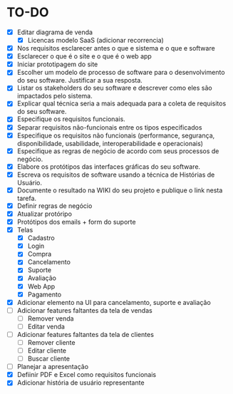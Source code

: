 # TO-DO

- [x]  Editar diagrama de venda 
	- [x]  Licencas modelo SaaS (adicionar recorrencia)
- [x] Nos requisitos esclarecer antes o que e sistema e o que e software
- [x] Esclarecer o que é o site e o que é o web app
- [x] Iniciar prototipagem do site
- [x] Escolher um modelo de processo de software para o desenvolvimento do seu software. Justificar a sua resposta.
- [x] Listar os stakeholders do seu software e descrever como eles são impactados pelo sistema.
- [x] Explicar qual técnica seria a mais adequada para a coleta de requisitos do seu software.
- [x] Especifique os requisitos funcionais.
- [x] Separar requisitos não-funcionais entre os tipos especificados
- [x] Especifique os requisitos não funcionais (performance, segurança, disponibilidade, usabilidade, interoperabilidade e operacionais)
- [x] Especifique as regras de negócio de acordo com seus processos de negócio.
- [x] Elabore os protótipos das interfaces gráficas do seu software.
- [x] Escreva os requisitos de software usando a técnica de Histórias de Usuário.
- [x] Documente o resultado na WIKI do seu projeto e publique o link nesta tarefa.
- [x] Definir regras de negócio
- [x] Atualizar protóripo
- [x] Protótipos dos emails + form do suporte
- [x] Telas
	- [x] Cadastro
	- [x] Login
	- [x] Compra
	- [x] Cancelamento
 	- [x] Suporte
	- [x] Avaliação
 	- [x] Web App
  	- [x] Pagamento
- [x] Adicionar elemento na UI para cancelamento, suporte e avaliação
- [ ] Adicionar features faltantes da tela de vendas
	- [ ] Remover venda
 	- [ ] Editar venda
- [ ] Adicionar features faltantes da tela de clientes
	- [ ] Remover cliente
 	- [ ] Editar cliente
  	- [ ] Buscar cliente
- [ ] Planejar a apresentação
- [x] Defiinir PDF e Excel como requisitos funcionais
- [x] Adicionar história de usuário representante
